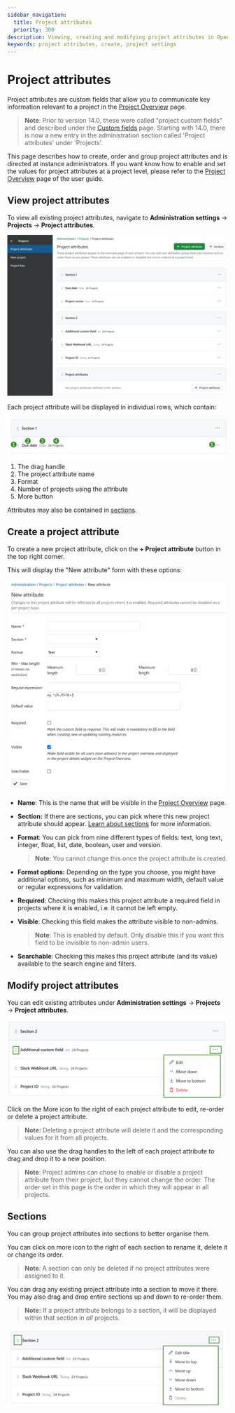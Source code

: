 ```yaml
---
sidebar_navigation:
  title: Project attributes
  priority: 300
description: Viewing, creating and modifying project attributes in OpenProject
keywords: project attributes, create, project settings
---
```


# Project attributes

Project attributes are custom fields that allow you to communicate key information relevant to a project in the [Project Overview](../../../user-guide/project-overview) page.

>**Note**: Prior to version 14.0, these were called "project custom fields" and described under the [Custom fields](../../custom-fields/custom-fields-projects/) page. Starting with 14.0, there is now a new entry in the administration section called 'Project attributes' under 'Projects'.

This page describes how to create, order and group project attributes and is directed at instance administrators. If you want know how to enable and set the values for project attributes at a project level, please refer to the [Project Overview](../../../user-guide/project-overview) page of the user guide.

## View project attributes

To view all existing project attributes, navigate to **Administration settings** → **Projects** → **Project attributes**.

![List of existing project attributes in OpenProject administration](open_project_system_admin_guide_project_attributes_list.png)

Each project attribute will be displayed in individual rows, which contain:

![OpenProject project attribute explained](open_project_system_guide_project_attribute_explained.png)

1. The drag handle
2. The project attribute name
3. Format
4. Number of projects using the attribute
5. More button

Attributes may also be contained in [sections](#sections).

## Create a project attribute
To create a new project attribute, click on the **+ Project attribute** button in the top right corner.

This will display the "New attribute" form with these options:

![Create a new attribute form in OpenProject adminstration](open_project_system_guide_project_attributes_new_attribute.png)

- **Name**: This is the name that will be visible in the [Project Overview](../../../user-guide/project-overview) page.

- **Section:** If there are sections, you can pick where this new project attribute should appear. [Learn about sections](#sections) for more information.

- **Format**: You can pick from nine different types of fields: text, long text, integer, float, list, date, boolean, user and version.

  > **Note**: You cannot change this once the project attribute is created.

- **Format options:** Depending on the type you choose, you might have additional options, such as minimum and maximum width, default value or regular expressions for validation.

- **Required**: Checking this makes this project attribute a required field in projects where it is enabled, i.e. it cannot be left empty.

- **Visible**: Checking this field makes the attribute visible to non-admins.

  > **Note**: This is enabled by default. Only disable this if you want this field to be invisible to non-admin users.

- **Searchable**: Checking this makes this project attribute (and its value) available to the search engine and filters.


## Modify project attributes

You can edit existing attributes under **Administration settings** → **Projects** → **Project attributes**.

![Edit or move a project attribute in the OpenProject administration](open_project_system_admin_guide_project_attributes_more_icon_menu.png)

Click on the  More icon to the right of each project attribute to edit, re-order or delete a project attribute.

>**Note:** Deleting a project attribute will delete it and the corresponding values for it from all projects.

You can also use the drag handles to the left of each project attribute to drag and drop it to a new position.

>**Note**: Project admins can chose to enable or disable a project attribute from their project, but they cannot change the order. The order set in this page is the order in which they will appear in all projects.


## Sections

You can group project attributes into sections to better organise them.

You can click on more icon to the right of each section to rename it, delete it or change its order.

> **Note**: A section can only be deleted if no project attributes were assigned to it.

You can drag any existing project attribute into a section to move it there. You may also drag and drop entire sections up and down to re-order them.

>**Note:** If a project attribute belongs to a section, it will be displayed within that section in _all_ projects.

![Edit project attribute sections in OpenProject administration](open_project_system_admin_guide_project_attributes_section_more_icon_menu.png)

